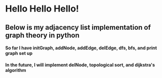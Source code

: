 # Hello Hello Hello! 
## Below is my adjacency list implementation of graph theory in python
#### So far I have initGraph, addNode, addEdge, delEdge, dfs, bfs, and print graph set up
#### In the future, I will implement delNode, topological sort, and dijkstra's algorithm